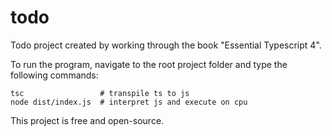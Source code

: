 # todo

Todo project created by working through the book "Essential Typescript 4".

To run the program, navigate to the root project folder and type the following commands:

    tsc                 # transpile ts to js
    node dist/index.js  # interpret js and execute on cpu

This project is free and open-source.


